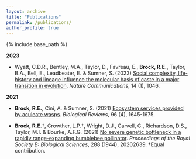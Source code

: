 ```yaml
---
layout: archive
title: "Publications"
permalink: /publications/
author_profile: true
---
```


{% include base_path %}

**2023**

* Wyatt, C.D.R., Bentley, M.A., Taylor, D., Favreau, E., **Brock, R.E.**, Taylor, B.A., Bell, E., Leadbeater, E. & Sumner, S. (2023) [Social complexity, life-history and lineage influence the molecular basis of caste in a major transition in evolution](https://www.nature.com/articles/s41467-023-36456-6). *Nature Communications*, 14 (1), 1046.
<span class="__dimensions_badge_embed__" data-doi="10.1038/s41467-023-36456-6" data-style="small_circle" data-hide-zero-citations="true"> <span data-badge-popover="right" data-badge-type="donut" data-doi="10.1038/s41467-023-36456-6" data-hide-no-mentions="true" class="altmetric-embed"> </span>

**2021**

* **Brock, R.E.**, Cini, A. & Sumner, S. (2021) [Ecosystem services provided by aculeate wasps](https://onlinelibrary.wiley.com/doi/10.1111/brv.12719). *Biological Reviews*, 96 (4), 1645-1675.
<span class="__dimensions_badge_embed__" data-doi="10.1111/brv.12719" data-style="small_circle" data-hide-zero-citations="true"> <span data-badge-popover="right" data-badge-type="donut" data-doi="10.1111/brv.12719" data-hide-no-mentions="true" class="altmetric-embed"> </span>

* **Brock, R.E.**†, Crowther, L.P.†, Wright, D.J., Carvell, C., Richardson, D.S., Taylor, M.I. & Bourke, A.F.G. (2021) [No severe genetic bottleneck in a rapidly range-expanding bumblebee pollinator](https://royalsocietypublishing.org/doi/10.1098/rspb.2020.2639). *Proceedings of the Royal Society B: Biological Sciences*, 288 (1944), 20202639. †Equal contribution.
<span class="__dimensions_badge_embed__" data-doi="10.1098/rspb.2020.2639" data-style="small_circle" data-hide-zero-citations="true"> <span data-badge-popover="right" data-badge-type="donut" data-doi="10.1098/rspb.2020.2639" data-hide-no-mentions="true" class="altmetric-embed"> </span>

<script type='text/javascript' src='https://d1bxh8uas1mnw7.cloudfront.net/assets/embed.js'></script>
<script async src="https://badge.dimensions.ai/badge.js" charset="utf-8"></script>
